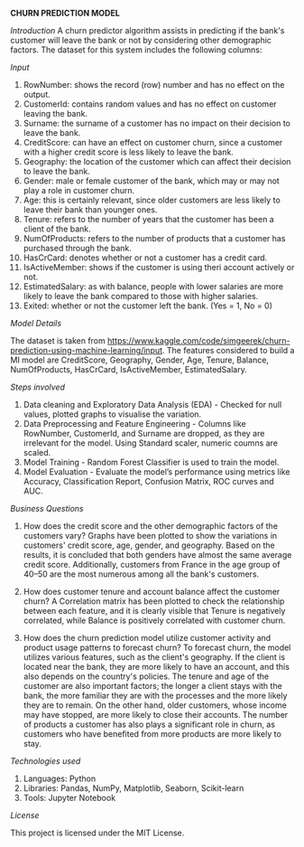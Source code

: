 **CHURN PREDICTION MODEL**

 *Introduction*
 A churn predictor algorithm assists in predicting if the bank's customer will leave the bank or not by considering other demographic factors. The dataset for this system includes the following columns:

 *Input*

1. RowNumber: shows the record (row) number and has no effect on the output.
2. CustomerId: contains random values and has no effect on customer leaving the bank.
3. Surname: the surname of a customer has no impact on their decision to leave the bank.
4. CreditScore: can have an effect on customer churn, since a customer with a higher credit score is less likely to leave the bank.
5. Geography: the location of the customer which can affect their decision to leave the bank.
6. Gender: male or female customer of the bank, which may or may not play a role in customer churn.
7. Age: this is certainly relevant, since older customers are less likely to leave their bank than younger ones.
8. Tenure: refers to the number of years that the customer has been a client of the bank. 
9. NumOfProducts: refers to the number of products that a customer has purchased through the bank.
10. HasCrCard: denotes whether or not a customer has a credit card.
11. IsActiveMember: shows if the customer is using theri account actively or not.
12. EstimatedSalary: as with balance, people with lower salaries are more likely to leave the bank compared to those with higher salaries.
13. Exited: whether or not the customer left the bank. (Yes = 1, No = 0)

*Model Details*
 
The dataset is taken from https://www.kaggle.com/code/simgeerek/churn-prediction-using-machine-learning/input. The features considered to build a MI model are CreditScore, Geography, Gender, Age, Tenure, Balance, 
NumOfProducts, HasCrCard, IsActiveMember, EstimatedSalary.

*Steps involved*

1. Data cleaning and Exploratory Data Analysis (EDA) - Checked for null values, plotted graphs to visualise the variation.
2. Data Preprocessing and Feature Engineering - Columns like RowNumber, CustomerId, and Surname are dropped, as they are irrelevant for the model. Using Standard scaler, numeric coumns are scaled.
3. Model Training - Random Forest Classifier is used to train the model.
4. Model Evaluation - Evaluate the model’s performance using metrics like Accuracy, Classification Report, Confusion Matrix, ROC curves and AUC.

*Business Questions*

1. How does the credit score and the other demographic factors of the customers vary?
Graphs have been plotted to show the variations in customers' credit score, age, gender, and geography.
Based on the results, it is concluded that both genders have almost the same average credit score.
Additionally, customers from France in the age group of 40–50 are the most numerous among all the bank's customers.

2. How does customer tenure and account balance affect the customer churn?
A Correlation matrix has been plotted to check the relationship between each feature, and it is clearly visible that Tenure is negatively correlated, while Balance is positively correlated with customer churn.

3. How does the churn prediction model utilize customer activity and product usage patterns to forecast churn?
To forecast churn, the model utilizes various features, such as the client's geography. If the client is located near the bank, they are more likely to have an account, and this also depends on the country's policies.
The tenure and age of the customer are also important factors; the longer a client stays with the bank, the more familiar they are with the processes and the more likely they are to remain. On the other hand, older customers, whose income may have stopped, are more likely to close their accounts.
The number of products a customer has also plays a significant role in churn, as customers who have benefited from more products are more likely to stay.

 *Technologies used*

1. Languages: Python
2. Libraries: Pandas, NumPy, Matplotlib, Seaborn, Scikit-learn
3. Tools: Jupyter Notebook
   
 *License*
 
This project is licensed under the MIT License.
